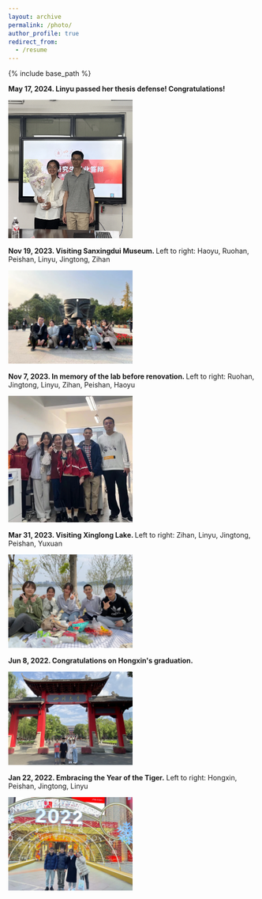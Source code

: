 ```yaml
---
layout: archive
permalink: /photo/
author_profile: true
redirect_from:
  - /resume
---
```


{% include base_path %}

<b> May 17, 2024. Linyu passed her thesis defense! Congratulations! </b>

<img src='/images/20240517-lly.webp' width='50%' height='50%'>

<b> Nov 19, 2023. Visiting Sanxingdui Museum. </b> Left to right: Haoyu, Ruohan, Peishan, Linyu, Jingtong, Zihan

<img src='/images/20231119-xanxingdui.webp' width='50%' height='50%'>

<b> Nov 7, 2023. In memory of the lab before renovation. </b> Left to right: Ruohan, Jingtong, Linyu, Zihan, Peishan, Haoyu

<img src='/images/20231107-lab-renovation.webp' width='50%' height='50%'>

<b> Mar 31, 2023. Visiting Xinglong Lake. </b> Left to right: Zihan, Linyu, Jingtong, Peishan, Yuxuan

<img src='/images/20230331-xinglonghu.webp' width='50%' height='50%'>

<b> Jun 8, 2022. Congratulations on Hongxin's graduation. </b>

<img src='/images/20220608-Hongxin1.webp' width='50%' height='50%'>

<b> Jan 22, 2022. Embracing the Year of the Tiger.</b> Left to right: Hongxin, Peishan, Jingtong, Linyu

<img src='/images/20220122-gathering.webp' width='50%' height='50%'>



  

